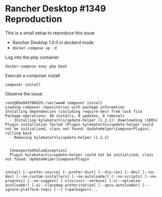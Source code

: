 # Rancher Desktop #1349 Reproduction

This is a small setup to reproduce this issue

- Rancher Desktop 1.0.0 in dockerd mode
- `docker-compose up -d`

Log into the php container

`docker-compose exec php bash`

Execute a composer install

`composer install`

Observe the issue.

```
root@0be843f86b29:/var/www# composer install
Loading composer repositories with package information
Installing dependencies (including require-dev) from lock file
Package operations: 48 installs, 0 updates, 0 removals
  - Installing kylekatarnls/update-helper (1.2.1): Downloading (100%)
Plugin installation failed (Plugin kylekatarnls/update-helper could not be initialized, class not found: UpdateHelper\ComposerPlugin), rolling back
  - Removing kylekatarnls/update-helper (1.2.1)


  [UnexpectedValueException]
  Plugin kylekatarnls/update-helper could not be initialized, class not found: UpdateHelper\ComposerPlugin


install [--prefer-source] [--prefer-dist] [--dry-run] [--dev] [--no-dev] [--no-custom-installers] [--no-autoloader] [--no-scripts] [--no-progress] [--no-suggest] [-v|vv|vvv|--verbose] [-o|--optimize-autoloader] [-a|--classmap-authoritative] [--apcu-autoloader] [--ignore-platform-reqs] [--] [<packages>]...
```
